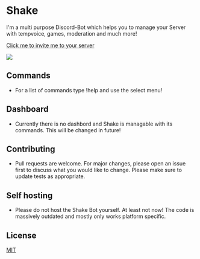 # Shake
I'm a multi purpose Discord-Bot which helps you to manage your Server with tempvoice, games, moderation and much more!

[Click me to invite me to your server](https://discord.com/api/oauth2/authorize?client_id=778938275397632021&permissions=296150887519&scope=bot%20applications.commands)

<a href="https://top.gg/bot/778938275397632021"><img src="https://top.gg/api/widget/upvotes/778938275397632021.svg"></a> 

## Commands
- For a list of commands type !help and use the select menu!

## Dashboard
- Currently there is no dashbord and Shake is managable with its commands. 
This will be changed in future!

## Contributing

- Pull requests are welcome. For major changes, please open an issue first to discuss what you would like to change.
Please make sure to update tests as appropriate.

## Self hosting
- Please do not host the Shake Bot yourself. At least not now! The code is massively outdated and mostly only works platform specific.

## License
[MIT](https://choosealicense.com/licenses/mit/)


